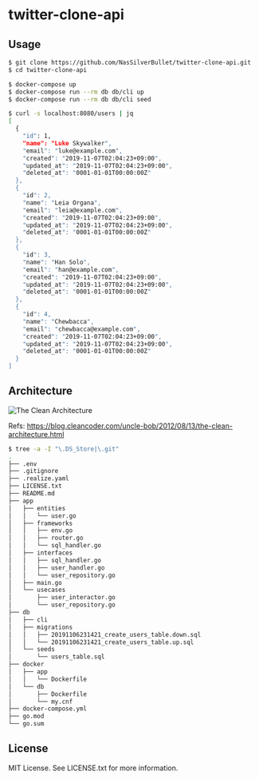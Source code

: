 # twitter-clone-api

## Usage

```sh
$ git clone https://github.com/NasSilverBullet/twitter-clone-api.git
$ cd twitter-clone-api

$ docker-compose up
$ docker-compose run --rm db db/cli up
$ docker-compose run --rm db db/cli seed

$ curl -s localhost:8080/users | jq
[
  {
    "id": 1,
    "name": "Luke Skywalker",
    "email": "luke@example.com",
    "created": "2019-11-07T02:04:23+09:00",
    "updated_at": "2019-11-07T02:04:23+09:00",
    "deleted_at": "0001-01-01T00:00:00Z"
  },
  {
    "id": 2,
    "name": "Leia Organa",
    "email": "leia@example.com",
    "created": "2019-11-07T02:04:23+09:00",
    "updated_at": "2019-11-07T02:04:23+09:00",
    "deleted_at": "0001-01-01T00:00:00Z"
  },
  {
    "id": 3,
    "name": "Han Solo",
    "email": "han@example.com",
    "created": "2019-11-07T02:04:23+09:00",
    "updated_at": "2019-11-07T02:04:23+09:00",
    "deleted_at": "0001-01-01T00:00:00Z"
  },
  {
    "id": 4,
    "name": "Chewbacca",
    "email": "chewbacca@example.com",
    "created": "2019-11-07T02:04:23+09:00",
    "updated_at": "2019-11-07T02:04:23+09:00",
    "deleted_at": "0001-01-01T00:00:00Z"
  }
]
```

## Architecture

![The Clean Architecture](https://blog.cleancoder.com/uncle-bob/images/2012-08-13-the-clean-architecture/CleanArchitecture.jpg "The Clean Architecture")

Refs: <https://blog.cleancoder.com/uncle-bob/2012/08/13/the-clean-architecture.html>

```sh
$ tree -a -I "\.DS_Store|\.git"
.
├── .env
├── .gitignore
├── .realize.yaml
├── LICENSE.txt
├── README.md
├── app
│   ├── entities
│   │   └── user.go
│   ├── frameworks
│   │   ├── env.go
│   │   ├── router.go
│   │   └── sql_handler.go
│   ├── interfaces
│   │   ├── sql_handler.go
│   │   ├── user_handler.go
│   │   └── user_repository.go
│   ├── main.go
│   └── usecases
│       ├── user_interactor.go
│       └── user_repository.go
├── db
│   ├── cli
│   ├── migrations
│   │   ├── 20191106231421_create_users_table.down.sql
│   │   └── 20191106231421_create_users_table.up.sql
│   └── seeds
│       └── users_table.sql
├── docker
│   ├── app
│   │   └── Dockerfile
│   └── db
│       ├── Dockerfile
│       └── my.cnf
├── docker-compose.yml
├── go.mod
└── go.sum
```

## License

MIT License. See LICENSE.txt for more information.

